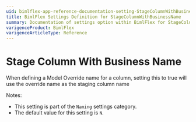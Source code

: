 ```yaml
---
uid: bimlflex-app-reference-documentation-setting-StageColumnWithBusinessName
title: BimlFlex Settings Definition for StageColumnWithBusinessName
summary: Documentation of settings option within BimlFlex for StageColumnWithBusinessName
varigenceProduct: BimlFlex
varigenceArticleType: Reference
---
```


# Stage Column With Business Name

When defining a Model Override name for a column, setting this to true will use the override name as the staging column name

Notes:
* This setting is part of the `Naming` settings category.
 * The default value for this setting is `N`.